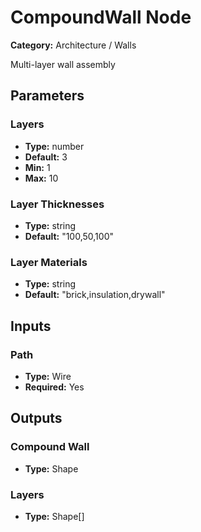 
# CompoundWall Node

**Category:** Architecture / Walls

Multi-layer wall assembly

## Parameters


### Layers
- **Type:** number
- **Default:** 3
- **Min:** 1
- **Max:** 10



### Layer Thicknesses
- **Type:** string
- **Default:** "100,50,100"





### Layer Materials
- **Type:** string
- **Default:** "brick,insulation,drywall"





## Inputs


### Path
- **Type:** Wire
- **Required:** Yes



## Outputs


### Compound Wall
- **Type:** Shape



### Layers
- **Type:** Shape[]




